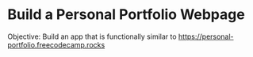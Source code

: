 # Build a Personal Portfolio Webpage
Objective: Build an app that is functionally similar to https://personal-portfolio.freecodecamp.rocks
